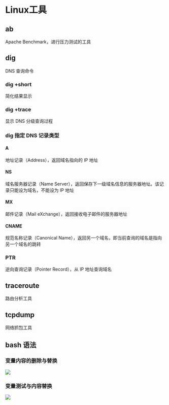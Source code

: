 # Linux工具
## ab
Apache Benchmark，进行压力测试的工具

## dig
DNS 查询命令
### dig +short
简化结果显示
### dig +trace
显示 DNS 分级查询过程
### dig 指定 DNS 记录类型
#### A
地址记录（Address），返回域名指向的 IP 地址
#### NS
域名服务器记录（Name Server），返回保存下一级域名信息的服务器地址。该记录只能设为域名，不能设为 IP 地址
#### MX
邮件记录（Mail eXchange），返回接收电子邮件的服务器地址
#### CNAME
规范名称记录（Canonical Name），返回另一个域名，即当前查询的域名是指向另一个域名的跳转
### PTR
逆向查询记录（Pointer Record），从 IP 地址查询域名

## traceroute
路由分析工具

## tcpdump
网络抓包工具

## bash 语法
### 变量内容的删除与替换
![](http://zia-wiki.oss-cn-hangzhou.aliyuncs.com/18-11-9/33519693.jpg)
### 变量测试与内容替换
![](http://zia-wiki.oss-cn-hangzhou.aliyuncs.com/18-11-9/84104098.jpg)
